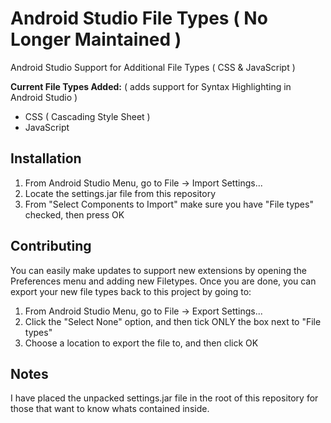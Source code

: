 Android Studio File Types ( No Longer Maintained )
===

Android Studio Support for Additional File Types ( CSS &amp; JavaScript )

**Current File Types Added:** ( adds support for Syntax Highlighting in Android Studio )

* CSS ( Cascading Style Sheet )
* JavaScript

Installation
---
1. From Android Studio Menu, go to File -> Import Settings...
2. Locate the settings.jar file from this repository
3. From "Select Components to Import" make sure you have "File types" checked, then press OK

Contributing
---
You can easily make updates to support new extensions by opening the Preferences menu and adding new Filetypes.  Once you are done, you can export your new file types back to this project by going to:

1. From Android Studio Menu, go to File -> Export Settings...
2. Click the "Select None" option, and then tick ONLY the box next to "File types"
3. Choose a location to export the file to, and then click OK


Notes
---
I have placed the unpacked settings.jar file in the root of this repository for those that want to know whats contained inside.

